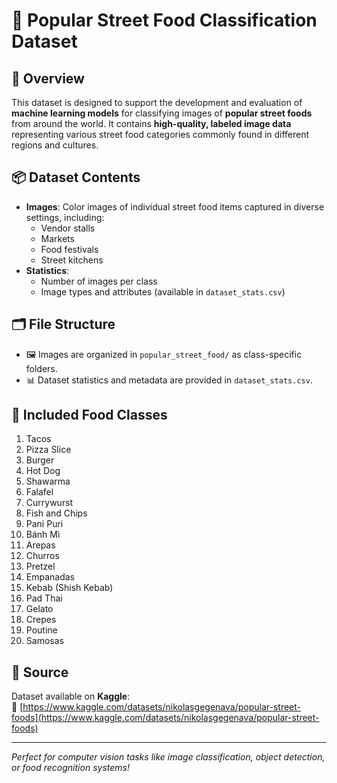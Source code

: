# 🍢 Popular Street Food Classification Dataset  

## 📄 Overview  
This dataset is designed to support the development and evaluation of **machine learning models** for classifying images of **popular street foods** from around the world. It contains **high-quality, labeled image data** representing various street food categories commonly found in different regions and cultures.  

## 📦 Dataset Contents  
- **Images**: Color images of individual street food items captured in diverse settings, including:  
  - Vendor stalls  
  - Markets  
  - Food festivals  
  - Street kitchens  
- **Statistics**:  
  - Number of images per class  
  - Image types and attributes (available in `dataset_stats.csv`)  

## 🗂 File Structure  
- 🖼️ Images are organized in `popular_street_food/` as class-specific folders.  
- 📊 Dataset statistics and metadata are provided in `dataset_stats.csv`.  

## 🍳 Included Food Classes  
1. Tacos  
2. Pizza Slice  
3. Burger  
4. Hot Dog  
5. Shawarma  
6. Falafel  
7. Currywurst  
8. Fish and Chips  
9. Pani Puri  
10. Bánh Mì  
11. Arepas  
12. Churros  
13. Pretzel  
14. Empanadas  
15. Kebab (Shish Kebab)  
16. Pad Thai  
17. Gelato  
18. Crepes  
19. Poutine  
20. Samosas  

## 🔗 Source  
Dataset available on **Kaggle**:  
📌 [https://www.kaggle.com/datasets/nikolasgegenava/popular-street-foods](https://www.kaggle.com/datasets/nikolasgegenava/popular-street-foods)  

---  
*Perfect for computer vision tasks like image classification, object detection, or food recognition systems!*  
